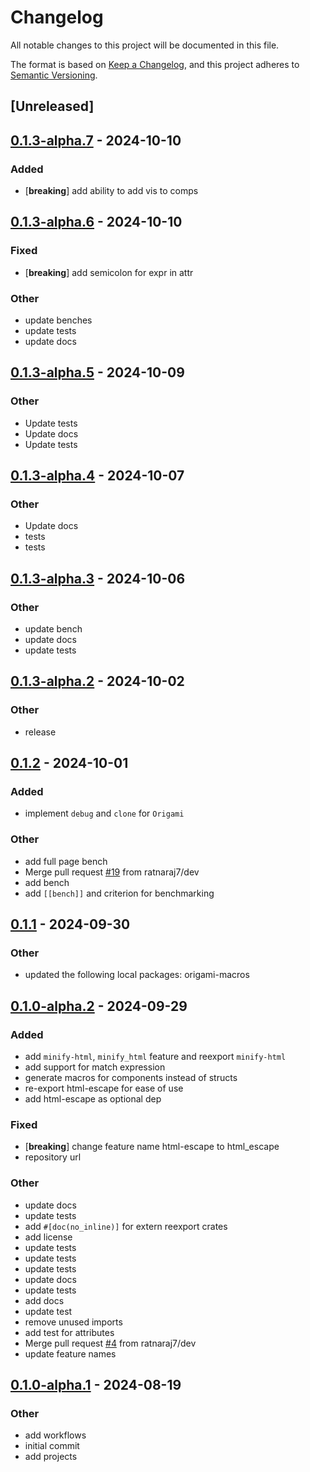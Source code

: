 # Changelog
All notable changes to this project will be documented in this file.

The format is based on [Keep a Changelog](https://keepachangelog.com/en/1.0.0/),
and this project adheres to [Semantic Versioning](https://semver.org/spec/v2.0.0.html).

## [Unreleased]

## [0.1.3-alpha.7](https://github.com/ratnaraj7/origami-engine/compare/origami-engine-v0.1.3-alpha.6...origami-engine-v0.1.3-alpha.7) - 2024-10-10

### Added

- [**breaking**] add ability to add vis to comps

## [0.1.3-alpha.6](https://github.com/ratnaraj7/origami-engine/compare/origami-engine-v0.1.3-alpha.5...origami-engine-v0.1.3-alpha.6) - 2024-10-10

### Fixed

- [**breaking**] add semicolon for expr in attr

### Other

- update benches
- update tests
- update docs

## [0.1.3-alpha.5](https://github.com/ratnaraj7/origami-engine/compare/origami-engine-v0.1.3-alpha.4...origami-engine-v0.1.3-alpha.5) - 2024-10-09

### Other

- Update tests
- Update docs
- Update tests

## [0.1.3-alpha.4](https://github.com/ratnaraj7/origami-engine/compare/origami-engine-v0.1.3-alpha.3...origami-engine-v0.1.3-alpha.4) - 2024-10-07

### Other

- Update docs
- tests
- tests

## [0.1.3-alpha.3](https://github.com/ratnaraj7/origami-engine/compare/origami-engine-v0.1.3-alpha.2...origami-engine-v0.1.3-alpha.3) - 2024-10-06

### Other

- update bench
- update docs
- update tests

## [0.1.3-alpha.2](https://github.com/ratnaraj7/origami-engine/compare/origami-engine-v0.1.3-alpha.1...origami-engine-v0.1.3-alpha.2) - 2024-10-02

### Other

- release

## [0.1.2](https://github.com/ratnaraj7/origami-engine/compare/origami-engine-v0.1.1...origami-engine-v0.1.2) - 2024-10-01

### Added

- implement `debug` and `clone` for `Origami`

### Other

- add full page bench
- Merge pull request [#19](https://github.com/ratnaraj7/origami-engine/pull/19) from ratnaraj7/dev
- add bench
- add `[[bench]]` and criterion for benchmarking

## [0.1.1](https://github.com/ratnaraj7/origami-engine/compare/origami-engine-v0.1.0-alpha.2...origami-engine-v0.1.1) - 2024-09-30

### Other

- updated the following local packages: origami-macros

## [0.1.0-alpha.2](https://github.com/ratnaraj7/origami-engine/compare/origami-engine-v0.1.0-alpha.1...origami-engine-v0.1.0-alpha.2) - 2024-09-29

### Added

- add `minify-html`, `minify_html` feature and reexport `minify-html`
- add support for match expression
- generate macros for components instead of structs
- re-export html-escape for ease of use
- add html-escape as optional dep

### Fixed

- [**breaking**] change feature name html-escape to html_escape
- repository url

### Other

- update docs
- update tests
- add `#[doc(no_inline)]` for extern reexport crates
- add license
- update tests
- update tests
- update tests
- update docs
- update tests
- add docs
- update test
- remove unused imports
- add test for attributes
- Merge pull request [#4](https://github.com/ratnaraj7/origami-engine/pull/4) from ratnaraj7/dev
- update feature names

## [0.1.0-alpha.1](https://github.com/ratnaraj7/origami-engine/releases/tag/origami-engine-v0.1.0-alpha.1) - 2024-08-19

### Other
- add workflows
- initial commit
- add projects
